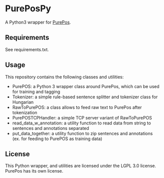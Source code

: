 # PurePosPy

A Python3 wrapper for [PurePos](https://github.com/ppke-nlpg/purepos).

## Requirements

See requirements.txt.

## Usage

This repository contains the following classes and utilities:

- PurePOS: a Python 3 wrapper class around PurePos, which can be used for training and tagging
- Tokenizer: a simple rule-based sentence splitter and tokenizer class for Hungarian
- RawToPurePOS: a class allows to feed raw text to PurePos after tokenization
- PurePOSTCPHandler: a simple TCP server variant of RawToPurePOS
- read_data_w_annotation: a utility function to read data from string to sentences and annotations separated
- put_data_together: a utility function to zip sentences and annotations (ex. for feeding to PurePOS as training data)

## License

This Python wrapper, and utilities are licensed under the LGPL 3.0 license.
PurePos has its own license.
